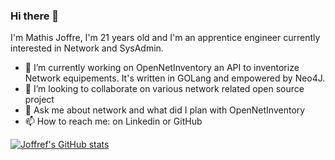 ### Hi there 👋
I'm Mathis Joffre, I'm 21 years old and I'm an apprentice engineer currently interested in Network and SysAdmin.

- 🔭 I’m currently working on OpenNetInventory an API to inventorize Network equipements. It's written in GOLang and empowered by Neo4J.
- 👯 I’m looking to collaborate on various network related open source project
- 💬 Ask me about network and what did I plan with OpenNetInventory
- 📫 How to reach me: on Linkedin or GitHub

[![Joffref's GitHub stats](https://github-readme-stats.vercel.app/api?username=Joffref)](https://github.com/anuraghazra/github-readme-stats)

<!--
**Joffref/Joffref** is a ✨ _special_ ✨ repository because its `README.md` (this file) appears on your GitHub profile.

Here are some ideas to get you started:

- 🔭 I’m currently working on ...
- 🌱 I’m currently learning ...
- 👯 I’m looking to collaborate on ...
- 🤔 I’m looking for help with ...
- 💬 Ask me about ...
- 📫 How to reach me: ...
- 😄 Pronouns: ...
- ⚡ Fun fact: ...
-->

